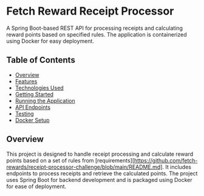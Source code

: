 # Fetch Reward Receipt Processor

A Spring Boot-based REST API for processing receipts and calculating reward points based on specified rules. The application is containerized using Docker for easy deployment.

## Table of Contents
- [Overview](#overview)
- [Features](#features)
- [Technologies Used](#technologies-used)
- [Getting Started](#getting-started)
- [Running the Application](#running-the-application)
- [API Endpoints](#api-endpoints)
- [Testing](#testing)
- [Docker Setup](#docker-setup)


## Overview
This project is designed to handle receipt processing and calculate reward points based on a set of rules from [requirements][https://github.com/fetch-rewards/receipt-processor-challenge/blob/main/README.md]. It includes endpoints to process receipts and retrieve the calculated points. The project uses Spring Boot for backend development and is packaged using Docker for ease of deployment.
